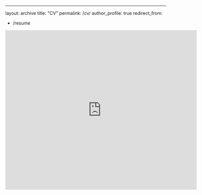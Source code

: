 ---
layout: archive
title: "CV"
permalink: /cv/
author_profile: true
redirect_from:
  - /resume

<embed src="https://mmayakp.github.io/files/CV2022.pdf" type="application/pdf" width="600px" height="500px" />